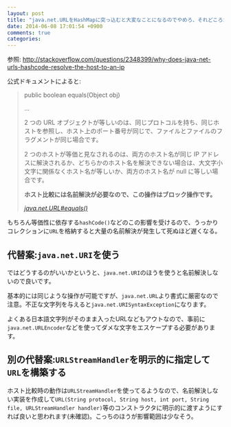 ```yaml
---
layout: post
title: "java.net.URLをHashMapに突っ込むと大変なことになるのでやめろ、それどころかequalsを呼ぶだけでも大変なことに"
date: 2014-06-08 17:01:54 +0900
comments: true
categories: 
---
```


参照: http://stackoverflow.com/questions/2348399/why-does-java-net-urls-hashcode-resolve-the-host-to-an-ip

公式ドキュメントによると:

> public boolean equals(Object obj)
>
> ...
>
> 2 つの URL オブジェクトが等しいのは、同じプロトコルを持ち、同じホストを参照し、ホスト上のポート番号が同じで、ファイルとファイルのフラグメントが同じ場合です。
>
> 2 つのホストが等価と見なされるのは、両方のホスト名が同じ IP アドレスに解決されるか、どちらかのホスト名を解決できない場合は、大文字小文字に関係なくホスト名が等しいか、両方のホスト名が null に等しい場合です。
>
> <strong>ホスト比較には名前解決が必要なので、この操作はブロック操作です。</strong>
>
> <cite>[java.net.URL#equals()](http://docs.oracle.com/javase/jp/7/api/java/net/URL.html#equals\(\))</cite>

もちろん等価性に依存する`hashCode()`などのこの影響を受けるので、うっかりコレクションに`URL`を格納すると大量の名前解決が発生して死ぬほど遅くなる。

## 代替案:`java.net.URI`を使う

ではどうするのがいいかというと、`java.net.URI`のほうを使うと名前解決しないので良いです。

基本的には同じような操作が可能ですが、`java.net.URL`より書式に厳密なので注意。不正な文字列を与えると`java.net.URISyntaxException`になります。

よくある日本語文字列がそのまま入ったURLなどもアウトなので、事前に`java.net.URLEncoder`などを使ってダメな文字をエスケープする必要があります。


## 別の代替案:`URLStreamHandler`を明示的に指定して`URL`を構築する

ホスト比較時の動作は`URLStreamHandler`を使ってるようなので、名前解決しない実装を作成して`URL(String protocol, String host, int port, String file, URLStreamHandler handler)`等のコンストラクタに明示的に渡すようにすれば良いと思われます(未確認)。こっちのほうが影響範囲は少なそう。
